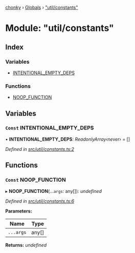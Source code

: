 [chonky](../README.md) › [Globals](../globals.md) › ["util/constants"](_util_constants_.md)

# Module: "util/constants"

## Index

### Variables

* [INTENTIONAL_EMPTY_DEPS](_util_constants_.md#const-intentional_empty_deps)

### Functions

* [NOOP_FUNCTION](_util_constants_.md#const-noop_function)

## Variables

### `Const` INTENTIONAL_EMPTY_DEPS

• **INTENTIONAL_EMPTY_DEPS**: *ReadonlyArray‹never›* = []

*Defined in [src/util/constants.ts:2](https://github.com/TimboKZ/Chonky/blob/eb6f214/src/util/constants.ts#L2)*

## Functions

### `Const` NOOP_FUNCTION

▸ **NOOP_FUNCTION**(...`args`: any[]): *undefined*

*Defined in [src/util/constants.ts:6](https://github.com/TimboKZ/Chonky/blob/eb6f214/src/util/constants.ts#L6)*

**Parameters:**

Name | Type |
------ | ------ |
`...args` | any[] |

**Returns:** *undefined*

